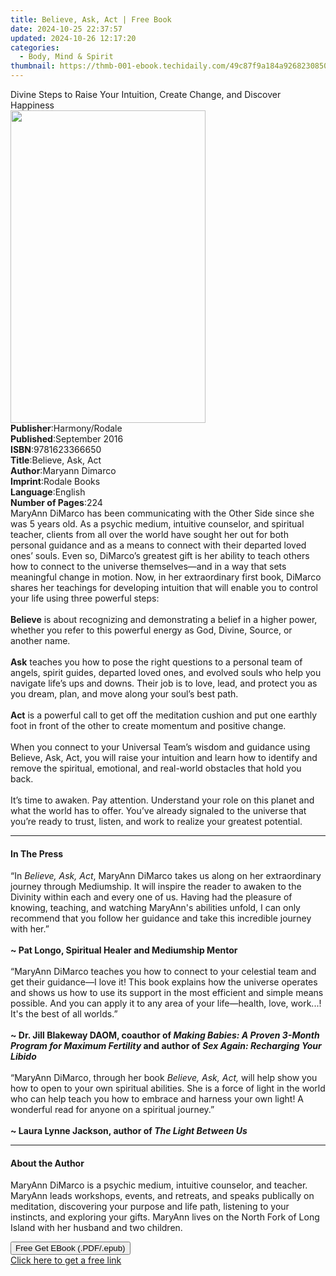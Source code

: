 ```yaml
---
title: Believe, Ask, Act | Free Book
date: 2024-10-25 22:37:57
updated: 2024-10-26 12:17:20
categories:
  - Body, Mind & Spirit
thumbnail: https://thmb-001-ebook.techidaily.com/49c87f9a184a9268230850e585ae0b811e408a98115d1c62512c589661d8a48a.jpg
---
```

<main id="book-container">
  <div class="flex flex-col">
    <div class="book-brief flex-1 py-6 px-4 sm:p-6 md:py-10 md:px-8">
      <!-- brief-->
      <div class="book-brief-main">
        Divine Steps to Raise Your Intuition, Create Change, and Discover
        Happiness
      </div>
    </div>
    <div
      class="book-meta-info flex-1 grid gap-4 col-start-1 col-end-3 row-start-1 sm:mb-6 sm:grid-cols-4 lg:gap-6 lg:col-start-2 lg:row-end-6 lg:row-span-6 lg:mb-0"
    >
      <div
        class="book-meta-info-left place-content-center mt-4 p-4 text-sm leading-6 col-start-2 col-span-2 dark:text-slate-400"
      >
        <img
          class="w-full h-500 object-cover rounded-lg sm:h-255 sm:col-span-2 lg:col-span-full"
          src="https://img-001-ebook.techidaily.com/05eb54be938e3a2ba0ae0361473b35713c127f9d3753870c63ef4839d5364f2a.jpg"
          alt=""
          width="312"
          height="500"
        />
      </div>
      <div
        class="book-meta-info-right mt-2 col-start-1 row-start-2 col-span-3 self-center"
      >
        <!-- meta data  -->
        <div class="flex flex-col px-4 md:px-8">
          <div class="flex-1">
            <strong>Publisher</strong>:<span class="px-2">Harmony/Rodale</span>
          </div>
          <div class="flex-1">
            <strong>Published</strong>:<span class="px-2">September 2016</span>
          </div>
          <div class="flex-1">
            <strong>ISBN</strong>:<span class="px-2">9781623366650</span>
          </div>
          <div class="flex-1">
            <strong>Title</strong>:<span class="px-2">Believe, Ask, Act</span>
          </div>
          <div class="flex-1">
            <strong>Author</strong>:<span class="px-2">Maryann Dimarco</span>
          </div>
          <div class="flex-1">
            <strong>Imprint</strong>:<span class="px-2">Rodale Books</span>
          </div>
          <div class="flex-1">
            <strong>Language</strong>:<span class="px-2">English</span>
          </div>
          <div class="flex-1">
            <strong>Number of Pages</strong>:<span class="px-2">224</span>
          </div>
        </div>
      </div>
    </div>
    <div class="book-description flex-1 py-6 px-4 sm:p-6 md:py-10 md:px-8">
      <div class="book-description-main">
        <div accordion-content="" id="description">
          MaryAnn DiMarco has been communicating with the Other Side since she
          was 5 years old. As a psychic medium, intuitive counselor, and
          spiritual teacher, clients from all over the world have sought her out
          for both personal guidance and as a means to connect with their
          departed loved ones’ souls. Even so, DiMarco’s greatest gift is her
          ability to teach others how to connect to the universe themselves—and
          in a way that sets meaningful change in motion. Now, in her
          extraordinary first book, DiMarco shares her teachings for developing
          intuition that will enable you to control your life using three
          powerful steps:<br /><br /><b>Believe</b> is about recognizing and
          demonstrating a belief in a higher power, whether you refer to this
          powerful energy as God, Divine, Source, or another name.<br /><br /><b
            >Ask</b
          >
          teaches you how to pose the right questions to a personal team of
          angels, spirit guides, departed loved ones, and evolved souls who help
          you navigate life’s ups and downs. Their job is to love, lead, and
          protect you as you dream, plan, and move along your soul’s best
          path.<br /><br /><b>Act</b> is a powerful call to get off the
          meditation cushion and put one earthly foot in front of the other to
          create momentum and positive change.<br /><br />When you connect to
          your Universal Team’s wisdom and guidance using Believe, Ask, Act, you
          will raise your intuition and learn how to identify and remove the
          spiritual, emotional, and real-world obstacles that hold you back.<br /><br />It’s
          time to awaken. Pay attention. Understand your role on this planet and
          what the world has to offer. You’ve already signaled to the universe
          that you’re ready to trust, listen, and work to realize your greatest
          potential.
        </div>
        <div class="accordion-fader"></div>
      </div>
    </div>
    <div class="book-excerpts flex-1 py-6 px-4 sm:p-6 md:py-10 md:px-8">
      <!-- excerpts-->
      <div class="book-excerpts-main">
        <hr />
        <h4 class="placeholder placeholder-heading">
          <span>In The Press</span>
        </h4>
        <p>
          “In <i>Believe, Ask, Act</i>, MaryAnn DiMarco takes us along on her
          extraordinary journey through Mediumship. It will inspire the reader
          to awaken to the Divinity within each and every one of us. Having had
          the pleasure of knowing, teaching, and watching MaryAnn's abilities
          unfold, I can only recommend that you follow her guidance and take
          this incredible journey with her.” <br /><br /><b
            >~ Pat Longo, Spiritual Healer and Mediumship Mentor </b
          ><br /><br />“MaryAnn DiMarco teaches you how to connect to your
          celestial team and get their guidance—I love it! This book explains
          how the universe operates and shows us how to use its support in the
          most efficient and simple means possible. And you can apply it to any
          area of your life—health, love, work...! It's the best of all worlds.”
          <br /><br /><b
            >~ Dr. Jill Blakeway DAOM, coauthor of
            <i>Making Babies: A Proven 3-Month Program for Maximum Fertility</i>
            and author of <i>Sex Again: Recharging Your Libido</i></b
          ><br /><b
            ><i><br /></i></b
          >“MaryAnn DiMarco, through her book <i>Believe, Ask, Act,</i> will
          help show you how to open to your own spiritual abilities. She is a
          force of light in the world who can help teach you how to embrace and
          harness your own light! A wonderful read for anyone on a spiritual
          journey.” <br /><br /><b
            >~ Laura Lynne Jackson, author of <i>The Light Between Us</i></b
          >
        </p>
      </div>
    </div>
    <div class="book-about-author flex-1 py-6 px-4 sm:p-6 md:py-10 md:px-8">
      <!-- about author-->
      <div class="book-main-author-main">
        <hr />
        <h4 class="placeholder placeholder-heading">
          <span>About the Author</span>
        </h4>
        <p>
          MaryAnn DiMarco is a psychic medium, intuitive counselor, and teacher.
          MaryAnn leads workshops, events, and retreats, and speaks publically
          on meditation, discovering your purpose and life path, listening to
          your instincts, and exploring your gifts. MaryAnn lives on the North
          Fork of Long Island with her husband and two children.
        </p>
      </div>
    </div>
    <div class="book-free-get flex-1 py-6 px-4 sm:p-6 md:py-10 md:px-8">
      <button
        id="btn-free-get"
        class="bg-blue-500 hover:bg-blue-700 text-white font-bold py-2 px-4 rounded"
      >
        Free Get EBook (.PDF/.epub)
      </button>
      <div id="countdown-display" class="px-2 text-lg mt-2"></div>
      <a
        id="free-link"
        class="hidden bg-blue-500 hover:bg-blue-700 text-white font-bold py-2 px-4 rounded"
        href="https://www.ebooks.com/en-us/book/96176940/believe-ask-act/maryann-dimarco/"
        target="_blank"
        >Click here to get a free link</a
      >
    </div>
    <script>
      let countdownTime = 0;
      let countdownInterval = null;
      document
        .getElementById('btn-free-get')
        .addEventListener('click', startCountdown);
      function startCountdown() {
        countdownTime = new Date().getTime() + 60000 * 3;
        countdownInterval = setInterval(updateCountdown, 1000);
        document.getElementById('btn-free-get').disabled = true;
        document
          .getElementById('btn-free-get')
          .classList.add('bg-gray-500', 'cursor-not-allowed');
      }
      function updateCountdown() {
        let currentTime = new Date().getTime();
        let timeLeft = countdownTime - currentTime;
        let secondsLeft = Math.floor(timeLeft / 1000);
        document.getElementById('countdown-display').innerHTML =
          `Remaining time: ${secondsLeft} seconds.`;
        if (secondsLeft <= 0) {
          clearInterval(countdownInterval);
          document.getElementById('btn-free-get').classList.add('hidden');
          document.getElementById('free-link').classList.remove('hidden');
          document.getElementById('countdown-display').innerHTML = '';
        }
      }
    </script>
  </div>
</main>
